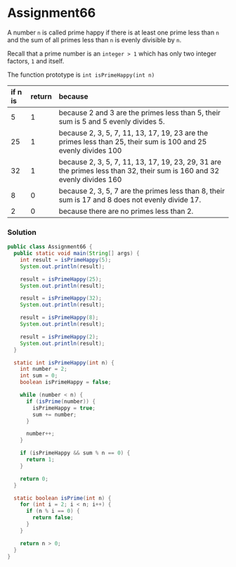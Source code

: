 # Assignment66

A number `n` is called prime happy if there is at least one prime less than `n` and the sum of all primes less than `n` is evenly divisible by `n`.

Recall that a prime number is an `integer > 1` which has only two integer factors, `1` and itself.

The function prototype is `int isPrimeHappy(int n)`

| if n is | return | because |
|:-------------|:-------------|:-------------|
| 5 | 1 | because 2 and 3 are the primes less than 5, their sum is 5 and 5 evenly divides 5. |
| 25 | 1 | because 2, 3, 5, 7, 11, 13, 17, 19, 23 are the primes less than 25, their sum is 100 and 25 evenly divides 100 |
| 32 | 1 | because 2, 3, 5, 7, 11, 13, 17, 19, 23, 29, 31 are the primes less than 32, their sum is 160 and 32 evenly divides 160 |
| 8 | 0 | because 2, 3, 5, 7 are the primes less than 8, their sum is 17 and 8 does not evenly divide 17. |
| 2 | 0 | because there are no primes less than 2. |

### Solution

```java
public class Assignment66 {
  public static void main(String[] args) {
    int result = isPrimeHappy(5);
    System.out.println(result);

    result = isPrimeHappy(25);
    System.out.println(result);

    result = isPrimeHappy(32);
    System.out.println(result);

    result = isPrimeHappy(8);
    System.out.println(result);

    result = isPrimeHappy(2);
    System.out.println(result);
  }

  static int isPrimeHappy(int n) {
    int number = 2;
    int sum = 0;
    boolean isPrimeHappy = false;

    while (number < n) {
      if (isPrime(number)) {
        isPrimeHappy = true;
        sum += number;
      }

      number++;
    }

    if (isPrimeHappy && sum % n == 0) {
      return 1;
    }

    return 0;
  }

  static boolean isPrime(int n) {
    for (int i = 2; i < n; i++) {
      if (n % i == 0) {
        return false;
      }
    }

    return n > 0;
  }
}
```
